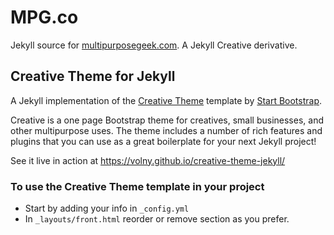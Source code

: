 # MPG.co

Jekyll source for [multipurposegeek.com](http://multipurposegeek.com). A Jekyll Creative derivative.

## Creative Theme for Jekyll

A Jekyll implementation of the [Creative Theme](http://startbootstrap.com/template-overviews/creative/) template by [Start Bootstrap](http://startbootstrap.com).

Creative is a one page Bootstrap theme for creatives, small businesses, and other multipurpose uses. The theme includes a number of rich features and plugins that you can use as a great boilerplate for your next Jekyll project!

See it live in action at <https://volny.github.io/creative-theme-jekyll/>

### To use the Creative Theme template in your project

- Start by adding your info in `_config.yml`
- In `_layouts/front.html` reorder or remove section as you prefer.

